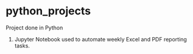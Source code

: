 # python_projects
Project done in Python
  1. Jupyter Notebook used to automate weekly Excel and PDF reporting tasks.
